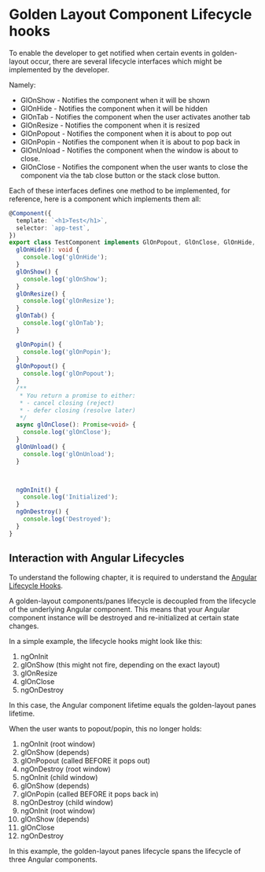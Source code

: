 # Golden Layout Component Lifecycle hooks

To enable the developer to get notified when certain events in golden-layout occur, there are several
lifecycle interfaces which might be implemented by the developer.

Namely:

- GlOnShow - Notifies the component when it will be shown
- GlOnHide - Notifies the component when it will be hidden
- GlOnTab  - Notifies the component when the user activates another tab
- GlOnResize - Notifies the component when it is resized
- GlOnPopout - Notifies the component when it is about to pop out
- GlOnPopin - Notifies the component when it is about to pop back in
- GlOnUnload - Notifies the component when the window is about to close.
- GlOnClose - Notifies the component when the user wants to close the component via the tab close button or the stack close button.


Each of these interfaces defines one method to be implemented, for reference, here is a component which implements them all:

```ts
@Component({
  template: `<h1>Test</h1>`,
  selector: `app-test`,
})
export class TestComponent implements GlOnPopout, GlOnClose, GlOnHide, GlOnShow, GlOnPopin, GlOnResize, GlOnTab, GlOnUnload {
  glOnHide(): void {
    console.log('glOnHide');
  }
  glOnShow() {
    console.log('glOnShow');
  }
  glOnResize() {
    console.log('glOnResize');
  }  
  glOnTab() {
    console.log('glOnTab');
  }

  glOnPopin() {
    console.log('glOnPopin');
  }
  glOnPopout() {
    console.log('glOnPopout');
  }
  /**
   * You return a promise to either:
   * - cancel closing (reject)
   * - defer closing (resolve later)
   */
  async glOnClose(): Promise<void> {
    console.log('glOnClose');
  }
  glOnUnload() {
    console.log('glOnUnload');
  }


  
  ngOnInit() {
    console.log('Initialized');
  }
  ngOnDestroy() {
    console.log('Destroyed');
  }
}
```

## Interaction with Angular Lifecycles

To understand the following chapter, it is required to understand the [Angular Lifecycle Hooks](https://angular.io/guide/lifecycle-hooks).

A golden-layout components/panes lifecycle is decoupled from the lifecycle of the underlying Angular component. This means that your Angular component instance will be destroyed and re-initialized at certain state changes.

In a simple example, the lifecycle hooks might look like this:

1. ngOnInit
2. glOnShow (this might not fire, depending on the exact layout)
3. glOnResize
4. glOnClose
5. ngOnDestroy

In this case, the Angular component lifetime equals the golden-layout panes lifetime.

When the user wants to popout/popin, this no longer holds:

1. ngOnInit (root window)
2. glOnShow (depends)
3. glOnPopout (called BEFORE it pops out)
4. ngOnDestroy (root window)
5. ngOnInit (child window)
6. glOnShow (depends)
7. glOnPopin (called BEFORE it pops back in)
8. ngOnDestroy (child window)
9. ngOnInit (root window)
10. glOnShow (depends)
11. glOnClose 
12. ngOnDestroy

In this example, the golden-layout panes lifecycle spans the lifecycle of three Angular components. 
